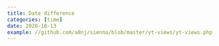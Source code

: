 ```yaml
---
title: Date difference
categories: [time]
date: 2020-10-13
example: //github.com/a8nj/sienna/blob/master/yt-views/yt-views.php
---
```

